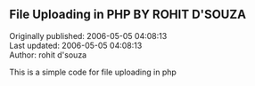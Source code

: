 ## File Uploading in PHP BY ROHIT D'SOUZA  
Originally published: 2006-05-05 04:08:13  
Last updated: 2006-05-05 04:08:13  
Author: rohit d'souza  
  
This is a simple code for file uploading in php